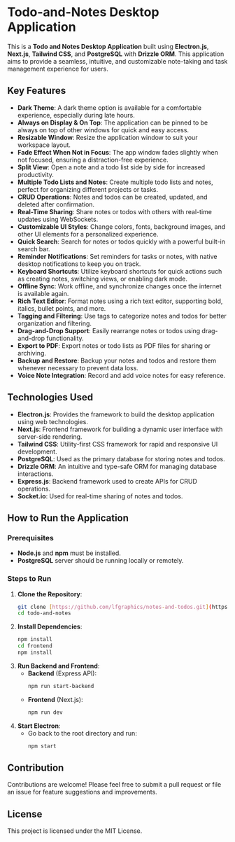 # Todo-and-Notes Desktop Application

This is a **Todo and Notes Desktop Application** built using **Electron.js**, **Next.js**, **Tailwind CSS**, and **PostgreSQL** with **Drizzle ORM**. This application aims to provide a seamless, intuitive, and customizable note-taking and task management experience for users.

## Key Features

- **Dark Theme**: A dark theme option is available for a comfortable experience, especially during late hours.
- **Always on Display & On Top**: The application can be pinned to be always on top of other windows for quick and easy access.
- **Resizable Window**: Resize the application window to suit your workspace layout.
- **Fade Effect When Not in Focus**: The app window fades slightly when not focused, ensuring a distraction-free experience.
- **Split View**: Open a note and a todo list side by side for increased productivity.
- **Multiple Todo Lists and Notes**: Create multiple todo lists and notes, perfect for organizing different projects or tasks.
- **CRUD Operations**: Notes and todos can be created, updated, and deleted after confirmation.
- **Real-Time Sharing**: Share notes or todos with others with real-time updates using WebSockets.
- **Customizable UI Styles**: Change colors, fonts, background images, and other UI elements for a personalized experience.
- **Quick Search**: Search for notes or todos quickly with a powerful built-in search bar.
- **Reminder Notifications**: Set reminders for tasks or notes, with native desktop notifications to keep you on track.
- **Keyboard Shortcuts**: Utilize keyboard shortcuts for quick actions such as creating notes, switching views, or enabling dark mode.
- **Offline Sync**: Work offline, and synchronize changes once the internet is available again.
- **Rich Text Editor**: Format notes using a rich text editor, supporting bold, italics, bullet points, and more.
- **Tagging and Filtering**: Use tags to categorize notes and todos for better organization and filtering.
- **Drag-and-Drop Support**: Easily rearrange notes or todos using drag-and-drop functionality.
- **Export to PDF**: Export notes or todo lists as PDF files for sharing or archiving.
- **Backup and Restore**: Backup your notes and todos and restore them whenever necessary to prevent data loss.
- **Voice Note Integration**: Record and add voice notes for easy reference.

## Technologies Used

- **Electron.js**: Provides the framework to build the desktop application using web technologies.
- **Next.js**: Frontend framework for building a dynamic user interface with server-side rendering.
- **Tailwind CSS**: Utility-first CSS framework for rapid and responsive UI development.
- **PostgreSQL**: Used as the primary database for storing notes and todos.
- **Drizzle ORM**: An intuitive and type-safe ORM for managing database interactions.
- **Express.js**: Backend framework used to create APIs for CRUD operations.
- **Socket.io**: Used for real-time sharing of notes and todos.

## How to Run the Application

### Prerequisites
- **Node.js** and **npm** must be installed.
- **PostgreSQL** server should be running locally or remotely.

### Steps to Run
1. **Clone the Repository**:
   ```sh
   git clone [https://github.com/lfgraphics/notes-and-todos.git](https://github.com/lfgraphics/notes-and-todos.git)
   cd todo-and-notes
   ```
2. **Install Dependencies**:
   ```sh
   npm install
   cd frontend
   npm install
   ```
3. **Run Backend and Frontend**:
   - **Backend** (Express API):
     ```sh
     npm run start-backend
     ```
   - **Frontend** (Next.js):
     ```sh
     npm run dev
     ```
4. **Start Electron**:
   - Go back to the root directory and run:
     ```sh
     npm start
     ```

## Contribution

Contributions are welcome! Please feel free to submit a pull request or file an issue for feature suggestions and improvements.

## License

This project is licensed under the MIT License.

